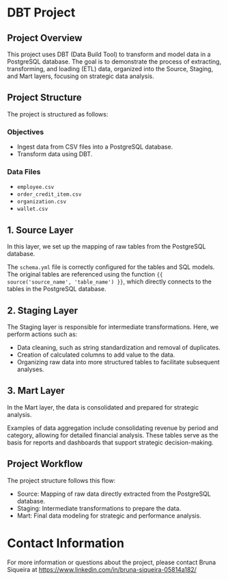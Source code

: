 # DBT Project

## Project Overview
This project uses DBT (Data Build Tool) to transform and model data in a PostgreSQL database. The goal is to demonstrate the process of extracting, transforming, and loading (ETL) data, organized into the Source, Staging, and Mart layers, focusing on strategic data analysis.

## Project Structure
The project is structured as follows:

### Objectives
- Ingest data from CSV files into a PostgreSQL database.
- Transform data using DBT.

### Data Files
- `employee.csv`
- `order_credit_item.csv`
- `organization.csv`
- `wallet.csv`

## 1. Source Layer
In this layer, we set up the mapping of raw tables from the PostgreSQL database.

The `schema.yml` file is correctly configured for the tables and SQL models.
The original tables are referenced using the function `{{ source('source_name', 'table_name') }}`, which directly connects to the tables in the PostgreSQL database.


## 2. Staging Layer
The Staging layer is responsible for intermediate transformations. Here, we perform actions such as:

- Data cleaning, such as string standardization and removal of duplicates.
- Creation of calculated columns to add value to the data.
- Organizing raw data into more structured tables to facilitate subsequent analyses.

## 3. Mart Layer
In the Mart layer, the data is consolidated and prepared for strategic analysis.

Examples of data aggregation include consolidating revenue by period and category, allowing for detailed financial analysis. These tables serve as the basis for reports and dashboards that support strategic decision-making.

## Project Workflow
The project structure follows this flow:

- Source: Mapping of raw data directly extracted from the PostgreSQL database.
- Staging: Intermediate transformations to prepare the data.
- Mart: Final data modeling for strategic and performance analysis.

# Contact Information
For more information or questions about the project, please contact Bruna Siqueira at https://www.linkedin.com/in/bruna-siqueira-05814a182/
